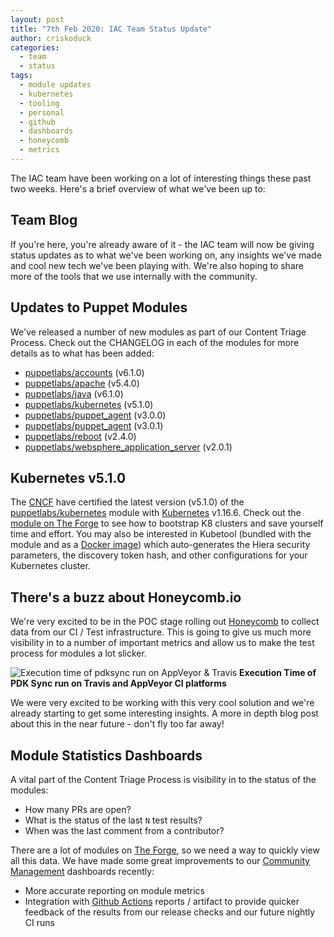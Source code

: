 ```yaml
---
layout: post
title: "7th Feb 2020: IAC Team Status Update"
author: criskoduck
categories:
  - team
  - status
tags:
  - module updates
  - kubernetes
  - tooling
  - personal
  - github
  - dashboards
  - honeycomb
  - metrics
---
```


The IAC team have been working on a lot of interesting things these past two weeks. Here's a brief overview of what we've been up to:

## Team Blog
If you're here, you're already aware of it - the IAC team will now be giving status updates as to what we've been working on, any insights we've made and cool new tech we've been playing with. We're also hoping to share more of the tools that we use internally with the community.

## Updates to Puppet Modules
We've released a number of new modules as part of our Content Triage Process.
Check out the CHANGELOG in each of the modules for more details as to what has been added:
- [puppetlabs/accounts](https://forge.puppet.com/puppetlabs/accounts) (v6.1.0)
- [puppetlabs/apache](https://forge.puppet.com/puppetlabs/apache) (v5.4.0)
- [puppetlabs/java](https://forge.puppet.com/puppetlabs/java) (v6.1.0)
- [puppetlabs/kubernetes](https://forge.puppet.com/puppetlabs/kubernetes) (v5.1.0)
- [puppetlabs/puppet_agent](https://forge.puppet.com/puppetlabs/puppet_agent) (v3.0.0)
- [puppetlabs/puppet_agent](https://forge.puppet.com/puppetlabs/puppet_agent) (v3.0.1)
- [puppetlabs/reboot](https://forge.puppet.com/puppetlabs/reboot) (v2.4.0)
- [puppetlabs/websphere_application_server](https://forge.puppet.com/puppetlabs/websphere_application_server) (v2.0.1)

## Kubernetes v5.1.0
The [CNCF](https://www.cncf.io/) have certified the latest version (v5.1.0) of the [puppetlabs/kubernetes](https://forge.puppet.com/puppetlabs/kubernetes) module with [Kubernetes](https://kubernetes.io/) v1.16.6.
Check out the [module on The Forge](https://forge.puppet.com/puppetlabs/kubernetes) to see how to bootstrap K8 clusters and save yourself time and effort.
You may also be interested in Kubetool (bundled with the module and as a [Docker image](https://hub.docker.com/r/puppet/kubetool)) which auto-generates the Hiera security parameters, the discovery token hash, and other configurations for your Kubernetes cluster.

## There's a buzz about Honeycomb.io
We're very excited to be in the POC stage rolling out [Honeycomb](https://www.honeycomb.io/) to collect data from our CI / Test infrastructure.
This is going to give us much more visibility in to a number of important metrics and allow us to make the test process for modules a lot slicker.

![Execution time of pdksync run on AppVeyor & Travis](/iac/assets/2020-02-07-status-update/honeycomb_travis_appveyor.png)
**Execution Time of PDK Sync run on Travis and AppVeyor CI platforms**

We were very excited to be working with this very cool solution and we're already starting to get some interesting insights.
A more in depth blog post about this in the near future - don't fly too far away!

## Module Statistics Dashboards
A vital part of the Content Triage Process is visibility in to the status of the modules:
- How many PRs are open?
- What is the status of the last `N` test results?
- When was the last comment from a contributor?

There are a lot of modules on [The Forge](https://forge.puppet.com/supported/), so we need a way to quickly view all this data.
We have made some great improvements to our [Community Management](https://puppetlabs.github.io/community_management/) dashboards recently:
- More accurate reporting on module metrics
- Integration with [Github Actions](https://github.com/features/actions) reports / artifact to provide quicker feedback of the results from our release checks and our future nightly CI runs